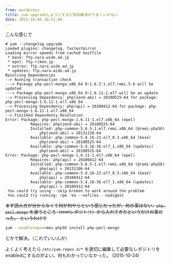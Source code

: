 ```yaml
---
from: wordpress
title: yum upgradeしようとすると依存解決がうまくいかない
date: 2015-10-05 10:52:09
---
```


こんな感じで

    # yum --changelog upgrade
    Loaded plugins: changelog, fastestmirror
    Loading mirror speeds from cached hostfile
     * base: ftp.nara.wide.ad.jp
     * epel: ftp.riken.jp
     * extras: ftp.nara.wide.ad.jp
     * updates: ftp.nara.wide.ad.jp
    Resolving Dependencies
    --> Running transaction check
    ---> Package php-pecl-mongo.x86_64 0:1.6.2-1.el7.remi.5.6 will be updated
    ---> Package php-pecl-mongo.x86_64 0:1.6.11-1.el7 will be an update
    --> Processing Dependency: php(zend-abi) = 20100525-64 for package: php-pecl-mongo-1.6.11-1.el7.x86_64
    --> Processing Dependency: php(api) = 20100412-64 for package: php-pecl-mongo-1.6.11-1.el7.x86_64
    --> Finished Dependency Resolution
    Error: Package: php-pecl-mongo-1.6.11-1.el7.x86_64 (epel)
               Requires: php(zend-abi) = 20100525-64
               Installed: php-common-5.6.5-1.el7.remi.x86_64 (@remi-php56)
                   php(zend-abi) = 20131226-64
               Available: php-common-5.4.16-23.el7_0.3.x86_64 (base)
                   php(zend-abi) = 20100525-64
               Available: php-common-5.4.16-36.el7_1.x86_64 (updates)
                   php(zend-abi) = 20100525-64
    Error: Package: php-pecl-mongo-1.6.11-1.el7.x86_64 (epel)
               Requires: php(api) = 20100412-64
               Installed: php-common-5.6.5-1.el7.remi.x86_64 (@remi-php56)
                   php(api) = 20131106-64
               Available: php-common-5.4.16-23.el7_0.3.x86_64 (base)
                   php(api) = 20100412-64
               Available: php-common-5.4.16-36.el7_1.x86_64 (updates)
                   php(api) = 20100412-64
     You could try using --skip-broken to work around the problem
     You could try running: rpm -Va --nofiles --nodigest

<!--more-->

<del datetime="2015-10-24T04:38:32+00:00">まず読み方が分からなくて何が何やらという感じだったが、何の事はない、`php-pecl-mongo` を違うところ（remiレポジトリ）から入れてきたというだけの事だった。
というわけで

```sh
yum --enablerepo=remi-php56 install php-pecl-mongo
```

とかで解決。（これでいいんか）</del>

よくよく考えたら `/etc/yum.repos.d/*` を適切に編集して必要なレポジトリをenabledにするのがよい。何もわかっていなかった。 (2015-10-24)
